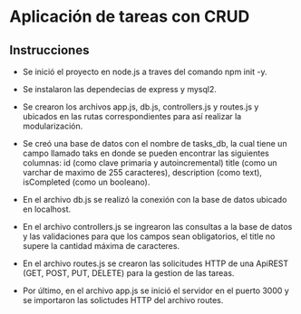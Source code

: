 # Aplicación de tareas con CRUD

## Instrucciones

- Se inició el proyecto en node.js a traves del comando npm init -y.

- Se instalaron las dependecias de express y mysql2.

- Se crearon los archivos app.js, db.js, controllers.js y routes.js y ubicados en las rutas correspondientes para así realizar la modularización.

- Se creó una base de datos con el nombre de tasks_db, la cual tiene un campo llamado taks en donde se pueden encontrar las siguientes columnas: id (como clave primaria y autoincremental) title (como un varchar de maximo de 255 caracteres), description (como text), isCompleted (como un booleano).

- En el archivo db.js se realizó la conexión con la base de datos ubicado en localhost.

- En el archivo controllers.js se ingrearon las consultas a la base de datos y las validaciones para que los campos sean obligatorios, el title no supere la cantidad máxima de caracteres.

- En el archivo routes.js se crearon las solicitudes HTTP de una ApiREST (GET, POST, PUT, DELETE) para la gestion de las tareas.

- Por último, en el archivo app.js se inició el servidor en el puerto 3000 y se importaron las solictudes HTTP del archivo routes.
